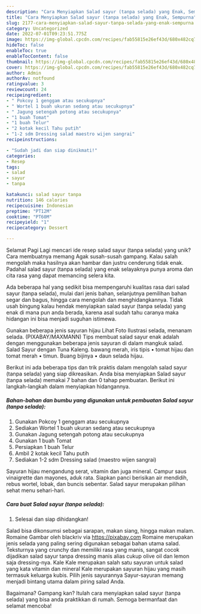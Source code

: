 ```yaml
---
description: "Cara Menyiapkan Salad sayur (tanpa selada) yang Enak, Sempurna"
title: "Cara Menyiapkan Salad sayur (tanpa selada) yang Enak, Sempurna"
slug: 2177-cara-menyiapkan-salad-sayur-tanpa-selada-yang-enak-sempurna
category: Uncategorized
date: 2022-07-01T09:23:51.775Z
image: https://img-global.cpcdn.com/recipes/fab55815e26ef43d/680x482cq70/salad-sayur-tanpa-selada-foto-resep-utama.jpg
hideToc: false
enableToc: true
enableTocContent: false
thumbnail: https://img-global.cpcdn.com/recipes/fab55815e26ef43d/680x482cq70/salad-sayur-tanpa-selada-foto-resep-utama.jpg
cover: https://img-global.cpcdn.com/recipes/fab55815e26ef43d/680x482cq70/salad-sayur-tanpa-selada-foto-resep-utama.jpg
author: Admin
authorAv: notfound
ratingvalue: 3
reviewcount: 24
recipeingredient:
- " Pokcoy 1 genggam atau secukupnya"
- " Wortel 1 buah ukuran sedang atau secukupnya"
- " Jagung setengah potong atau secukupnya"
- "1 buah Tomat"
- "1 buah Telur"
- "2 kotak kecil Tahu putih"
- "1-2 sdm Dressing salad maestro wijen sangrai"
recipeinstructions:

- "Sudah jadi dan siap dinikmati!"
categories:
- Resep
tags:
- salad
- sayur
- tanpa

katakunci: salad sayur tanpa 
nutrition: 146 calories
recipecuisine: Indonesian
preptime: "PT12M"
cooktime: "PT60M"
recipeyield: "1"
recipecategory: Dessert

---
```



Selamat Pagi Lagi mencari ide resep salad sayur (tanpa selada) yang unik? Cara membuatnya memang Agak susah-susah gampang. Kalau salah mengolah maka hasilnya akan hambar dan justru cenderung tidak enak. Padahal salad sayur (tanpa selada) yang enak selayaknya punya aroma dan cita rasa yang dapat memancing selera kita.


Ada beberapa hal yang sedikit bisa mempengaruhi kualitas rasa dari salad sayur (tanpa selada), mulai dari jenis bahan, selanjutnya pemilihan bahan segar dan bagus, hingga cara mengolah dan menghidangkannya. Tidak usah bingung kalau hendak menyiapkan salad sayur (tanpa selada) yang enak di mana pun anda berada, karena asal sudah tahu caranya maka hidangan ini bisa menjadi suguhan istimewa.

Gunakan beberapa jenis sayuran hijau Lihat Foto Ilustrasi selada, menanam selada. (PIXABAY/MAXMANN) Tips membuat salad sayur enak adalah dengan menggunakan beberapa jenis sayuran di dalam mangkuk salad. Salad Sayur dengan Tuna Kaleng. bawang merah, iris tipis • tomat hijau dan tomat merah • timun. Buang bijinya • daun selada hijau.


Berikut ini ada beberapa tips dan trik praktis dalam mengolah salad sayur (tanpa selada) yang siap dikreasikan. Anda bisa menyiapkan Salad sayur (tanpa selada) memakai 7 bahan dan 0 tahap pembuatan. Berikut ini langkah-langkah dalam menyiapkan hidangannya.

<!--inarticleads1-->

##### Bahan-bahan dan bumbu yang digunakan untuk pembuatan Salad sayur (tanpa selada):

1. Gunakan  Pokcoy 1 genggam atau secukupnya
1. Sediakan  Wortel 1 buah ukuran sedang atau secukupnya
1. Gunakan  Jagung setengah potong atau secukupnya
1. Gunakan 1 buah Tomat
1. Persiapkan 1 buah Telur
1. Ambil 2 kotak kecil Tahu putih
1. Sediakan 1-2 sdm Dressing salad (maestro wijen sangrai)


Sayuran hijau mengandung serat, vitamin dan juga mineral. Campur saus vinaigrette dan mayones, aduk rata. Siapkan panci berisikan air mendidih, rebus wortel, lobak, dan buncis sebentar. Salad sayur merupakan pilihan sehat menu sehari-hari. 

<!--inarticleads2-->

##### Cara buat Salad sayur (tanpa selada):


1. Selesai dan siap dihidangkan!

Salad bisa dikonsumsi sebagai sarapan, makan siang, hingga makan malam. Romaine Gambar oleh blackriv via https://pixabay.com Romaine merupakan jenis selada yang paling sering digunakan sebagai bahan utama salad. Teksturnya yang crunchy dan memiliki rasa yang manis, sangat cocok dijadikan salad sayur tanpa dressing manis alias cukup olive oil dan lemon saja dressing-nya. Kale Kale merupakan salah satu sayuran untuk salad yang kata vitamin dan mineral Kale merupakan sayuran hijau yang masih termasuk keluarga kubis. Pilih jenis sayurannya Sayur-sayuran memang menjadi bintang utama dalam piring salad Anda. 

Bagaimana? Gampang kan? Itulah cara menyiapkan salad sayur (tanpa selada) yang bisa anda praktikkan di rumah. Semoga bermanfaat dan selamat mencoba!
